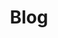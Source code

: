 ---
title: "Blog"
draft: false
# page title background image
bg_image: "images/backgrounds/page-title.jpg"
# meta description
description : ""
---